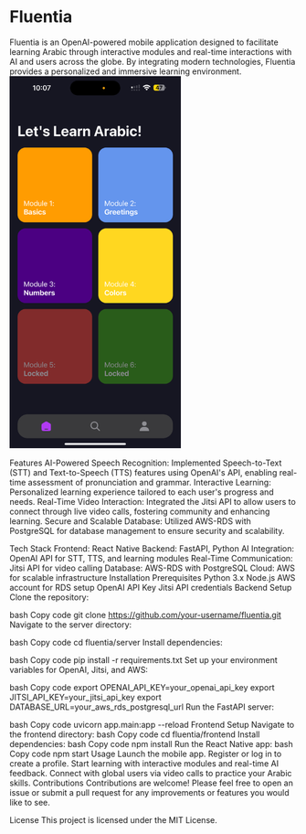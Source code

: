 <h1>Fluentia</h1>
Fluentia is an OpenAI-powered mobile application designed to facilitate learning Arabic through interactive modules and real-time interactions with AI and users across the globe. By integrating modern technologies, Fluentia provides a personalized and immersive learning environment.

<img src="/homepage.png" alt="Homepage" width="300" />



Features
AI-Powered Speech Recognition: Implemented Speech-to-Text (STT) and Text-to-Speech (TTS) features using OpenAI's API, enabling real-time assessment of pronunciation and grammar.
Interactive Learning: Personalized learning experience tailored to each user's progress and needs.
Real-Time Video Interaction: Integrated the Jitsi API to allow users to connect through live video calls, fostering community and enhancing learning.
Secure and Scalable Database: Utilized AWS-RDS with PostgreSQL for database management to ensure security and scalability.

Tech Stack
Frontend: React Native
Backend: FastAPI, Python
AI Integration: OpenAI API for STT, TTS, and learning modules
Real-Time Communication: Jitsi API for video calling
Database: AWS-RDS with PostgreSQL
Cloud: AWS for scalable infrastructure
Installation
Prerequisites
Python 3.x
Node.js
AWS account for RDS setup
OpenAI API Key
Jitsi API credentials
Backend Setup
Clone the repository:

bash
Copy code
git clone https://github.com/your-username/fluentia.git
Navigate to the server directory:

bash
Copy code
cd fluentia/server
Install dependencies:

bash
Copy code
pip install -r requirements.txt
Set up your environment variables for OpenAI, Jitsi, and AWS:

bash
Copy code
export OPENAI_API_KEY=your_openai_api_key
export JITSI_API_KEY=your_jitsi_api_key
export DATABASE_URL=your_aws_rds_postgresql_url
Run the FastAPI server:

bash
Copy code
uvicorn app.main:app --reload
Frontend Setup
Navigate to the frontend directory:
bash
Copy code
cd fluentia/frontend
Install dependencies:
bash
Copy code
npm install
Run the React Native app:
bash
Copy code
npm start
Usage
Launch the mobile app.
Register or log in to create a profile.
Start learning with interactive modules and real-time AI feedback.
Connect with global users via video calls to practice your Arabic skills.
Contributions
Contributions are welcome! Please feel free to open an issue or submit a pull request for any improvements or features you would like to see.

License
This project is licensed under the MIT License.

